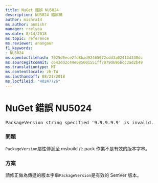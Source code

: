 ```yaml
---
title: NuGet 錯誤 NU5024
description: NU5024 錯誤碼
author: mishra14
ms.author: anmishr
manager: rrelyea
ms.date: 8/14/2018
ms.topic: reference
ms.reviewer: anangaur
f1_keywords:
- NU5024
ms.openlocfilehash: 7025d9ece2fd8bad92465072cdd3a02413d340dc
ms.sourcegitcommit: c643dd2c44e085601551ff7079d696bcc3ad2b49
ms.translationtype: MT
ms.contentlocale: zh-TW
ms.lasthandoff: 08/21/2018
ms.locfileid: "40247726"
---
```

# <a name="nuget-error-nu5024"></a>NuGet 錯誤 NU5024
<pre>PackageVersion string specified '9.9.9.9.9' is invalid.</pre>

### <a name="issue"></a>問題

`PackageVersion`屬性傳遞至 msbuild /t: pack 作業不是有效的版本字串。


### <a name="solution"></a>方案

請修正做為傳遞的版本字串`PackageVersion`是有效的 SemVer 版本。


